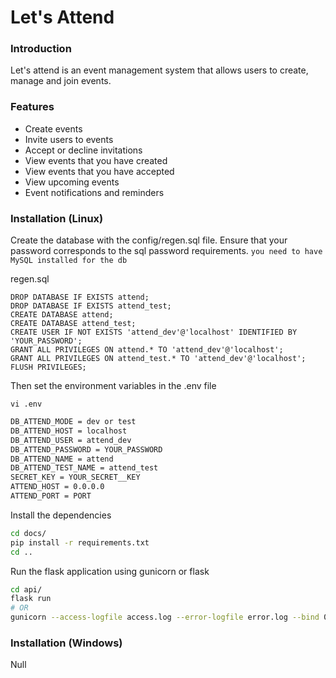 # Let's Attend

### Introduction
Let's attend is an event management system that allows users to create, manage and join events.

### Features
* Create events
* Invite users to events
* Accept or decline invitations
* View events that you have created
* View events that you have accepted
* View upcoming events
* Event notifications and reminders

### Installation (Linux)
Create the database with the config/regen.sql file. Ensure that your password
corresponds to the sql password requirements. `you need to have MySQL installed for the db`

regen.sql
```mysql
DROP DATABASE IF EXISTS attend;
DROP DATABASE IF EXISTS attend_test;
CREATE DATABASE attend;
CREATE DATABASE attend_test;
CREATE USER IF NOT EXISTS 'attend_dev'@'localhost' IDENTIFIED BY 'YOUR_PASSWORD';
GRANT ALL PRIVILEGES ON attend.* TO 'attend_dev'@'localhost';
GRANT ALL PRIVILEGES ON attend_test.* TO 'attend_dev'@'localhost';
FLUSH PRIVILEGES;
```

Then set the environment variables in the .env file

`vi .env`
```bash
DB_ATTEND_MODE = dev or test
DB_ATTEND_HOST = localhost
DB_ATTEND_USER = attend_dev
DB_ATTEND_PASSWORD = YOUR_PASSWORD
DB_ATTEND_NAME = attend
DB_ATTEND_TEST_NAME = attend_test
SECRET_KEY = YOUR_SECRET__KEY
ATTEND_HOST = 0.0.0.0
ATTEND_PORT = PORT
```

Install the dependencies
```bash
cd docs/
pip install -r requirements.txt
cd ..
```

Run the flask application using gunicorn or flask
```bash
cd api/
flask run
# OR
gunicorn --access-logfile access.log --error-logfile error.log --bind 0.0.0.0:5000 api.app:app
```

### Installation (Windows)
Null
